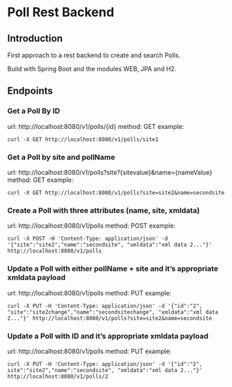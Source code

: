 # Poll Rest Backend


## Introduction

First approach to a rest backend to create and search Polls.

Build with Spring Boot and the modules WEB, JPA and H2.


## Endpoints

### Get a Poll By ID

url: http://localhost:8080/v1/polls/{id}
method: GET
example:
```
curl -X GET http://localhost:8080/v1/polls/site1
```


### Get a Poll by site and pollName

url: http://localhost:8080/v1/polls?site?{sitevalue}&name={nameValue} 
method: GET
example:
```
curl -X GET http://localhost:8080/v1/polls?site=site2&name=secondsite
```

### Create a Poll with three attributes (name, site, xmldata)

url: http://localhost:8080/v1/polls 
method: POST
example: 
```
curl -X POST -H 'Content-Type: application/json' -d '{"site":"site2","name":"secondsite", "xmldata":"xml data 2..."}' http://localhost:8080/v1/polls
```

### Update a Poll with either pollName + site and it’s appropriate xmldata payload

url: http://localhost:8080/v1/polls 
method: PUT
example: 
```
curl -X PUT -H 'Content-Type: application/json' -d '{"id":"2", "site":"site2change","name":"secondsitechange", "xmldata":"xml data 2..."}' http://localhost:8080/v1/polls?site=site2&name=secondsite
```



### Update a Poll with ID and it’s appropriate xmldata payload

url: http://localhost:8080/v1/polls 
method: PUT
example: 
```
curl -X PUT -H 'Content-Type: application/json' -d '{"id":"2", site":"site2","name":"secondsite", "xmldata":"xml data 2..."}' http://localhost:8080/v1/polls/2
```
